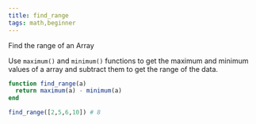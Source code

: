 ```yaml
---
title: find_range
tags: math,beginner
---
```


Find the range of an Array

Use `maximum()` and `minimum()` functions to get the maximum and minimum values of a array and subtract them to get the range of the data.

```jl
function find_range(a)
  return maximum(a) - minimum(a)
end
```

```jl
find_range([2,5,6,10]) # 8
```

